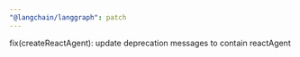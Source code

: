 ```yaml
---
"@langchain/langgraph": patch
---
```


fix(createReactAgent): update deprecation messages to contain reactAgent

